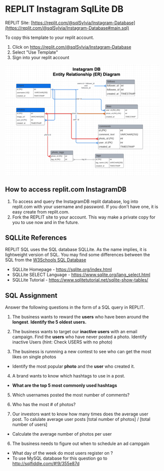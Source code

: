 # REPLIT Instagram SqlLite DB 

REPLIT Site: [https://replit.com/@sqlSylvia/Instagram-Database](https://replit.com/@sqlSylvia/Instagram-Database#main.sql)


To copy this template to your replit account.
1. Click on https://replit.com/@sqlSylvia/Instagram-Database
2. Select "Use Template"
3. Sign into your replit account

![Instagram ER Diagram](InstagramDB-ERDiagram.jpg)

## How to access replit.com InstagramDB
1. To access and query the InstagramDB replit database, log into replit.com with your username and password.  If you don't have one, it is easy create from replit.com.
2. Fork the REPLIT site to your account.  This way make a private copy for you to use now and in the future.


## SQLLite References

REPLIT SQL uses the SQL database SQLLite.  As the name implies, it is lightweight version of SQL.  You may find some differences between the SQL from the [W3Schools SQL Database](https://www.w3schools.com/sql/trysql.asp?filename=trysql_editor)


- SQLLite Homepage - https://sqlite.org/index.html 
- SQLLite SELECT Language - https://www.sqlite.org/lang_select.html
- SQLLite Tutorial - https://www.sqlitetutorial.net/sqlite-show-tables/

## SQL Assignment
Answer the following questions in the form of a SQL query in REPLIT.

1. The business wants to reward the **users** who have been around the **longest**. 
   **Identify the 5 oldest users.**
2. The business wants to target our **inactive users** with an email campaign.
   Find the **users** who have never posted a photo.
   Identify inactive Users (hint: Check USERS with no photo)

3. The business is runnning a new contest to see who can get the most likes on single photos
- Identify the most popular **photo** and the **user** who created it.



4. A brand wants to know  which hashtags to use in a post.
  - **What are the top 5 most commonly used hashtags**

5. Which usernames posted the most number of comments?

6. Who has the most # of photos?

7.  Our investors want to know how many times does the average user post.
  To calulate average user posts
  [total number of photos] / [total number of users]
  - Calculate the average number of photos per user





6.  The business needs to figure out when to schedule an ad campgain
- What day of the week do most users register on ?
- To use MySQL database for this question go to http://sqlfiddle.com/#!9/355e87d

